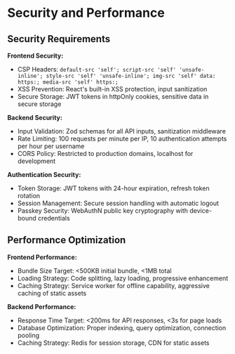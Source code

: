 # Security and Performance

## Security Requirements

**Frontend Security:**

- CSP Headers: `default-src 'self'; script-src 'self' 'unsafe-inline'; style-src 'self' 'unsafe-inline'; img-src 'self' data: https:; media-src 'self' https:;`
- XSS Prevention: React's built-in XSS protection, input sanitization
- Secure Storage: JWT tokens in httpOnly cookies, sensitive data in secure storage

**Backend Security:**

- Input Validation: Zod schemas for all API inputs, sanitization middleware
- Rate Limiting: 100 requests per minute per IP, 10 authentication attempts per hour per username
- CORS Policy: Restricted to production domains, localhost for development

**Authentication Security:**

- Token Storage: JWT tokens with 24-hour expiration, refresh token rotation
- Session Management: Secure session handling with automatic logout
- Passkey Security: WebAuthN public key cryptography with device-bound credentials

## Performance Optimization

**Frontend Performance:**

- Bundle Size Target: <500KB initial bundle, <1MB total
- Loading Strategy: Code splitting, lazy loading, progressive enhancement
- Caching Strategy: Service worker for offline capability, aggressive caching of static assets

**Backend Performance:**

- Response Time Target: <200ms for API responses, <3s for page loads
- Database Optimization: Proper indexing, query optimization, connection pooling
- Caching Strategy: Redis for session storage, CDN for static assets
